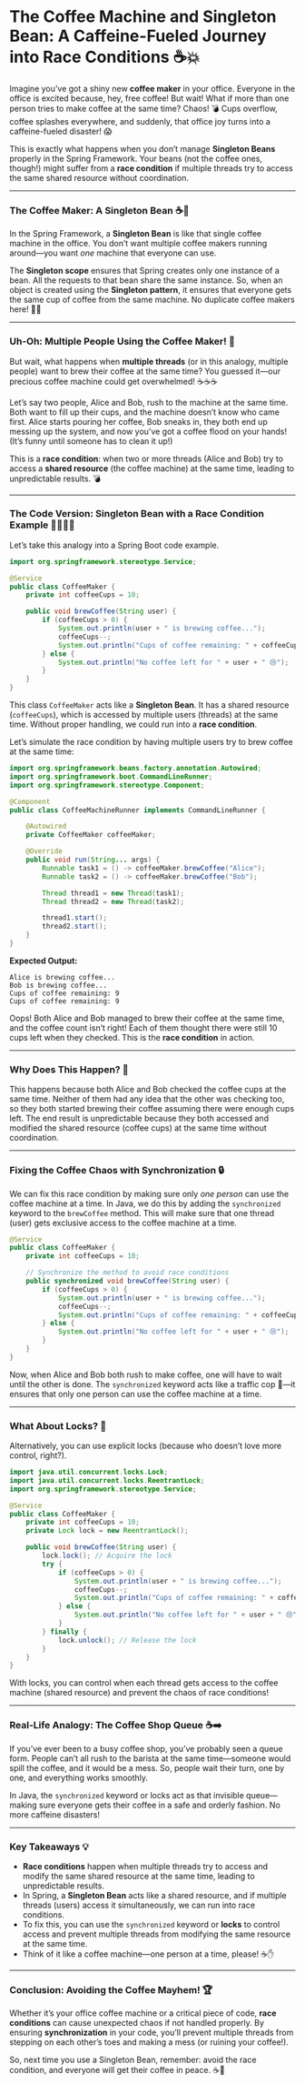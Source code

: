 # **The Coffee Machine and Singleton Bean: A Caffeine-Fueled Journey into Race Conditions** ☕💥

Imagine you’ve got a shiny new **coffee maker** in your office. Everyone in the office is excited because, hey, free coffee! But wait! What if more than one person tries to make coffee at the same time? Chaos! 💣 Cups overflow, coffee splashes everywhere, and suddenly, that office joy turns into a caffeine-fueled disaster! 😱

This is exactly what happens when you don’t manage **Singleton Beans** properly in the Spring Framework. Your beans (not the coffee ones, though!) might suffer from a **race condition** if multiple threads try to access the same shared resource without coordination.

---

### **The Coffee Maker: A Singleton Bean** ☕🫘

In the Spring Framework, a **Singleton Bean** is like that single coffee machine in the office. You don’t want multiple coffee makers running around—you want *one* machine that everyone can use.

The **Singleton scope** ensures that Spring creates only one instance of a bean. All the requests to that bean share the same instance. So, when an object is created using the **Singleton pattern**, it ensures that everyone gets the same cup of coffee from the same machine. No duplicate coffee makers here! 🧑‍🔧

---

### **Uh-Oh: Multiple People Using the Coffee Maker!** 😬

But wait, what happens when **multiple threads** (or in this analogy, multiple people) want to brew their coffee at the same time? You guessed it—our precious coffee machine could get overwhelmed! ☕☕☕ 

Let’s say two people, Alice and Bob, rush to the machine at the same time. Both want to fill up their cups, and the machine doesn’t know who came first. Alice starts pouring her coffee, Bob sneaks in, they both end up messing up the system, and now you’ve got a coffee flood on your hands! (It’s funny until someone has to clean it up!)

This is a **race condition**: when two or more threads (Alice and Bob) try to access a **shared resource** (the coffee machine) at the same time, leading to unpredictable results. 💣

---

### **The Code Version: Singleton Bean with a Race Condition Example** 👩‍💻👨‍💻

Let’s take this analogy into a Spring Boot code example.

```java
import org.springframework.stereotype.Service;

@Service
public class CoffeeMaker {
    private int coffeeCups = 10;

    public void brewCoffee(String user) {
        if (coffeeCups > 0) {
            System.out.println(user + " is brewing coffee...");
            coffeeCups--;
            System.out.println("Cups of coffee remaining: " + coffeeCups);
        } else {
            System.out.println("No coffee left for " + user + " 😢");
        }
    }
}
```

This class `CoffeeMaker` acts like a **Singleton Bean**. It has a shared resource (`coffeeCups`), which is accessed by multiple users (threads) at the same time. Without proper handling, we could run into a **race condition**.

Let’s simulate the race condition by having multiple users try to brew coffee at the same time:

```java
import org.springframework.beans.factory.annotation.Autowired;
import org.springframework.boot.CommandLineRunner;
import org.springframework.stereotype.Component;

@Component
public class CoffeeMachineRunner implements CommandLineRunner {

    @Autowired
    private CoffeeMaker coffeeMaker;

    @Override
    public void run(String... args) {
        Runnable task1 = () -> coffeeMaker.brewCoffee("Alice");
        Runnable task2 = () -> coffeeMaker.brewCoffee("Bob");

        Thread thread1 = new Thread(task1);
        Thread thread2 = new Thread(task2);

        thread1.start();
        thread2.start();
    }
}
```

**Expected Output:**

```
Alice is brewing coffee...
Bob is brewing coffee...
Cups of coffee remaining: 9
Cups of coffee remaining: 9
```

Oops! Both Alice and Bob managed to brew their coffee at the same time, and the coffee count isn’t right! Each of them thought there were still 10 cups left when they checked. This is the **race condition** in action.

---

### **Why Does This Happen? 🧐**

This happens because both Alice and Bob checked the coffee cups at the same time. Neither of them had any idea that the other was checking too, so they both started brewing their coffee assuming there were enough cups left. The end result is unpredictable because they both accessed and modified the shared resource (coffee cups) at the same time without coordination.

---

### **Fixing the Coffee Chaos with Synchronization** 🔒

We can fix this race condition by making sure only *one person* can use the coffee machine at a time. In Java, we do this by adding the `synchronized` keyword to the `brewCoffee` method. This will make sure that one thread (user) gets exclusive access to the coffee machine at a time.

```java
@Service
public class CoffeeMaker {
    private int coffeeCups = 10;

    // Synchronize the method to avoid race conditions
    public synchronized void brewCoffee(String user) {
        if (coffeeCups > 0) {
            System.out.println(user + " is brewing coffee...");
            coffeeCups--;
            System.out.println("Cups of coffee remaining: " + coffeeCups);
        } else {
            System.out.println("No coffee left for " + user + " 😢");
        }
    }
}
```

Now, when Alice and Bob both rush to make coffee, one will have to wait until the other is done. The `synchronized` keyword acts like a traffic cop 🛑—it ensures that only one person can use the coffee machine at a time.

---

### **What About Locks?** 🔐

Alternatively, you can use explicit locks (because who doesn’t love more control, right?).

```java
import java.util.concurrent.locks.Lock;
import java.util.concurrent.locks.ReentrantLock;
import org.springframework.stereotype.Service;

@Service
public class CoffeeMaker {
    private int coffeeCups = 10;
    private Lock lock = new ReentrantLock();

    public void brewCoffee(String user) {
        lock.lock(); // Acquire the lock
        try {
            if (coffeeCups > 0) {
                System.out.println(user + " is brewing coffee...");
                coffeeCups--;
                System.out.println("Cups of coffee remaining: " + coffeeCups);
            } else {
                System.out.println("No coffee left for " + user + " 😢");
            }
        } finally {
            lock.unlock(); // Release the lock
        }
    }
}
```

With locks, you can control when each thread gets access to the coffee machine (shared resource) and prevent the chaos of race conditions!

---

### **Real-Life Analogy: The Coffee Shop Queue** ☕➡️

If you’ve ever been to a busy coffee shop, you’ve probably seen a queue form. People can’t all rush to the barista at the same time—someone would spill the coffee, and it would be a mess. So, people wait their turn, one by one, and everything works smoothly.

In Java, the `synchronized` keyword or locks act as that invisible queue—making sure everyone gets their coffee in a safe and orderly fashion. No more caffeine disasters!

---

### **Key Takeaways 💡**

- **Race conditions** happen when multiple threads try to access and modify the same shared resource at the same time, leading to unpredictable results.
- In Spring, a **Singleton Bean** acts like a shared resource, and if multiple threads (users) access it simultaneously, we can run into race conditions.
- To fix this, you can use the `synchronized` keyword or **locks** to control access and prevent multiple threads from modifying the same resource at the same time.
- Think of it like a coffee machine—one person at a time, please! ☕✋

---

### **Conclusion: Avoiding the Coffee Mayhem!** 🏆

Whether it’s your office coffee machine or a critical piece of code, **race conditions** can cause unexpected chaos if not handled properly. By ensuring **synchronization** in your code, you’ll prevent multiple threads from stepping on each other’s toes and making a mess (or ruining your coffee!). 

So, next time you use a Singleton Bean, remember: avoid the race condition, and everyone will get their coffee in peace. ☕🥳


